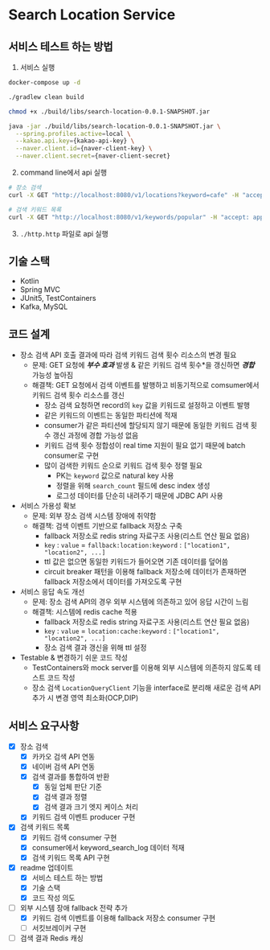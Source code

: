 # Search Location Service

## 서비스 테스트 하는 방법

1. 서비스 실행

```bash
docker-compose up -d

./gradlew clean build

chmod +x ./build/libs/search-location-0.0.1-SNAPSHOT.jar

java -jar ./build/libs/search-location-0.0.1-SNAPSHOT.jar \
  --spring.profiles.active=local \
  --kakao.api.key={kakao-api-key} \
  --naver.client.id={naver-client-key} \
  --naver.client.secret={naver-client-secret} 
```

2. command line에서 api 실행

```bash
# 장소 검색
curl -X GET "http://localhost:8080/v1/locations?keyword=cafe" -H "accept: application/json"

# 검색 키워드 목록
curl -X GET "http://localhost:8080/v1/keywords/popular" -H "accept: application/json"
```

3. `./http.http` 파일로 api 실행

## 기술 스택

- Kotlin
- Spring MVC
- JUnit5, TestContainers
- Kafka, MySQL

## 코드 설계

- 장소 검색 API 호출 결과에 따라 검색 키워드 검색 횟수 리소스의 변경 필요
  - 문제: GET 요청에 ***부수 효과*** 발생 & 같은 키워드 검색 횟수*을 갱신하면 ***경합*** 가능성 높아짐
  - 해결책: GET 요청에서 검색 이벤트를 발행하고 비동기적으로 comsumer에서 키워드 검색 횟수 리소스를 갱신
    - 장소 검색 요청하면 record의 `key` 값을 키워드로 설정하고 이벤트 발행
    - 같은 키워드의 이벤트는 동일한 파티션에 적재
    - consumer가 같은 파티션에 할당되지 않기 때문에 동일한 키워드 검색 횟수 갱신 과정에 경합 가능성 없음
    - 키워드 검색 횟수 정합성이 real time 지원이 필요 없기 때문에 batch consumer로 구현
    - 많이 검색한 키워드 순으로 키워드 검색 횟수 정렬 필요
      - PK는 `keyword` 값으로 natural key 사용
      - 정렬을 위해 `search_count` 필드에 desc index 생성
      - 로그성 데이터를 단순히 내려주기 때문에 JDBC API 사용
- 서비스 가용성 확보
  - 문제: 외부 장소 검색 시스템 장애에 취약함
  - 해결책: 검색 이벤트 기반으로 fallback 저장소 구축
    - fallback 저장소로 redis string 자료구조 사용(리스트 연산 필요 없음)
    - `key` : `value` = `fallback:location:keyword` : `["location1", "location2", ...]`
    - ttl 값은 없으면 동일한 키워드가 들어오면 기존 데이터를 덮어씀
    - circuit breaker 패턴을 이용해 fallback 저장소에 데이터가 존재하면 fallback 저장소에서 데이터를 가져오도록 구현
- 서비스 응답 속도 개선
  - 문제: 장소 검색 API의 경우 외부 시스템에 의존하고 있어 응답 시간이 느림
  - 해결책: 시스템에 redis cache 적용
    - fallback 저장소로 redis string 자료구조 사용(리스트 연산 필요 없음)
    - `key` : `value` = `location:cache:keyword` : `["location1", "location2", ...]`
    - 장소 검색 결과 갱신을 위해 ttl 설정
- Testable & 변경하기 쉬운 코드 작성
  - TestContainers와 mock server를 이용해 외부 시스템에 의존하지 않도록 테스트 코드 작성
  - 장소 검색 `LocationQueryClient` 기능을 interface로 분리해 새로운 검색 API 추가 시 변경 영역 최소화(OCP,DIP)

## 서비스 요구사항

- [X] 장소 검색
    - [X] 카카오 검색 API 연동
    - [X] 네이버 검색 API 연동
    - [X] 검색 결과를 통합하여 반환
        - [X] 동일 업체 판단 기준
        - [X] 검색 결과 정렬
        - [X] 검색 결과 크기 엣지 케이스 처리
    - [X] 키워드 검색 이벤트 producer 구현
- [X] 검색 키워드 목록
    - [X] 키워드 검색 consumer 구현
    - [X] consumer에서 keyword_search_log 데이터 적재
    - [X] 검색 키워드 목록 API 구현
- [X] readme 업데이트
    - [X] 서비스 테스트 하는 방법
    - [X] 기술 스택
    - [X] 코드 작성 의도
- [ ] 외부 시스템 장애 fallback 전략 추가
    - [X] 키워드 검색 이벤트를 이용해 fallback 저장소 consumer 구현
    - [ ] 서킷브레이커 구현
- [ ] 검색 결과 Redis 캐싱
